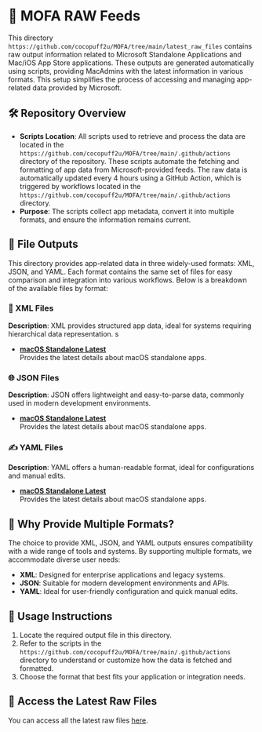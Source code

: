 # 📂 MOFA RAW Feeds

This directory `https://github.com/cocopuff2u/MOFA/tree/main/latest_raw_files` contains raw output information related to Microsoft Standalone Applications and Mac/iOS App Store applications. These outputs are generated automatically using scripts, providing MacAdmins with the latest information in various formats. This setup simplifies the process of accessing and managing app-related data provided by Microsoft.

## 🛠️ Repository Overview

- **Scripts Location**: All scripts used to retrieve and process the data are located in the `https://github.com/cocopuff2u/MOFA/tree/main/.github/actions` directory of the repository. These scripts automate the fetching and formatting of app data from Microsoft-provided feeds. The raw data is automatically updated every 4 hours using a GitHub Action, which is triggered by workflows located in the `https://github.com/cocopuff2u/MOFA/tree/main/.github/actions` directory.
- **Purpose**: The scripts collect app metadata, convert it into multiple formats, and ensure the information remains current.

## 📄 File Outputs  

This directory provides app-related data in three widely-used formats: XML, JSON, and YAML. Each format contains the same set of files for easy comparison and integration into various workflows. Below is a breakdown of the available files by format:

### 🧩 XML Files  
**Description**: XML provides structured app data, ideal for systems requiring hierarchical data representation.  s

- **[macOS Standalone Latest](https://github.com/cocopuff2u/MOFA/blob/main/latest_raw_files/ios_appstore_latest.xml)**  
  Provides the latest details about macOS standalone apps.  

### 🌐 JSON Files  
**Description**: JSON offers lightweight and easy-to-parse data, commonly used in modern development environments.  

- **[macOS Standalone Latest](https://github.com/cocopuff2u/MOFA/blob/main/latest_raw_files/ios_appstore_latest.json)**  
  Provides the latest details about macOS standalone apps.  

### ✍️ YAML Files  
**Description**: YAML offers a human-readable format, ideal for configurations and manual edits.  

- **[macOS Standalone Latest](https://github.com/cocopuff2u/MOFA/blob/main/latest_raw_files/ios_appstore_latest.yaml)**  
  Provides the latest details about macOS standalone apps.  

## 🌟 Why Provide Multiple Formats?

The choice to provide XML, JSON, and YAML outputs ensures compatibility with a wide range of tools and systems. By supporting multiple formats, we accommodate diverse user needs:

- **XML**: Designed for enterprise applications and legacy systems.
- **JSON**: Suitable for modern development environments and APIs.
- **YAML**: Ideal for user-friendly configuration and quick manual edits.

## 📌 Usage Instructions

1. Locate the required output file in this directory.
2. Refer to the scripts in the `https://github.com/cocopuff2u/MOFA/tree/main/.github/actions` directory to understand or customize how the data is fetched and formatted.
3. Choose the format that best fits your application or integration needs.

## 🔗 Access the Latest Raw Files

You can access all the latest raw files [here](https://github.com/cocopuff2u/MOFA/tree/main/latest_raw_files).
